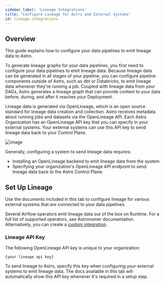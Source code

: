 ```yaml
---
sidebar_label: 'Lineage Integrations'
title: "Configure Lineage for Astro and External Systems"
id: lineage-integrations
---
```


## Overview

This guide explains how to configure your data pipelines to emit lineage data to Astro.

To generate lineage graphs for your data pipelines, you first need to configure your data pipelines to emit lineage data. Because lineage data can be generated in all stages of your pipeline, you can configure pipeline components outside of Astro, such as dbt or Databricks, to emit lineage data whenever they're running a job. Coupled with lineage data from your DAGs, Astro generates a lineage graph that can provide context to your data before, during, and after it reaches your Deployment. 

Lineage data is generated via OpenLineage, which is an open source standard for lineage data creation and collection. Astro receives metadata about running jobs and datasets via the OpenLineage API. Each Astro Organization has an OpenLineage API key that you can specify in your external systems. Your external systems can use this API key to send lineage data back to your Control Plane.

![image](docs/onboarding/images/how-metadata-flows-astro.svg)

Generally, configuring a system to send lineage data requires:

- Installing an OpenLineage backend to emit lineage data from the system
- Specifying your organization's OpenLineage API endpoint to send lineage data back to the Astro Control Plane.

## Set Up Lineage

Use the documents included in this tab to configure lineage for various external systems that are connected to your data pipelines.

Several Airflow operators emit lineage data out of the box on Runtime. For a full list of supported operators, see Astronomer documentation. Alternatively, you can create a [custom integration](http://openlineage.io/getting-started).

### Lineage API Key

The following OpenLineage API key is unique to your organization:

```
{your lineage api key}
```

To send lineage to Astro, specify this key when configuring your external systems to emit lineage data. The docs available in this tab will automatically show this API key whenever it's required in a setup step.
